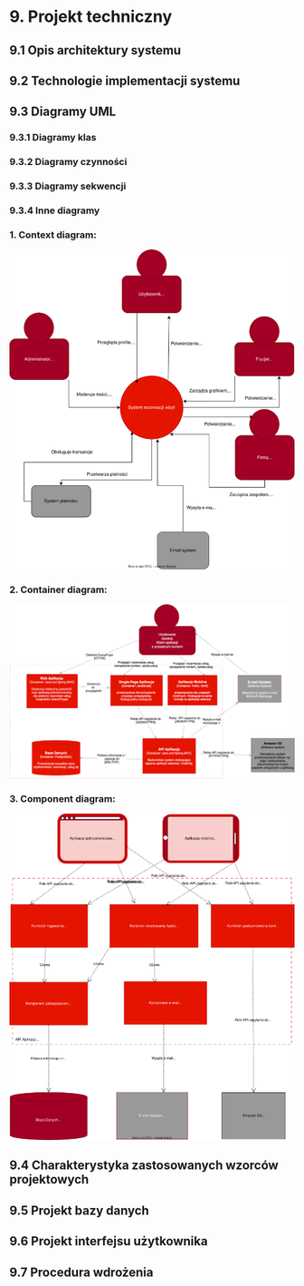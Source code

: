 # 9. Projekt techniczny

## 9.1	Opis architektury systemu
## 9.2	Technologie implementacji systemu
## 9.3	Diagramy UML
### 9.3.1 Diagramy klas
### 9.3.2 Diagramy czynności
### 9.3.3 Diagramy sekwencji
### 9.3.4 Inne diagramy
### 1. Context diagram:
![ContextDiagram](/Diagramy/ContextDiagram.svg)
### 2. Container diagram:
![ContainerDiagram](/Diagramy/ContainerDiagram.png)
### 3. Component diagram:
![ComponentDiagram](/Diagramy/ComponentDiagram.svg)
## 9.4	Charakterystyka zastosowanych wzorców projektowych
## 9.5	Projekt bazy danych
## 9.6	Projekt interfejsu użytkownika
## 9.7	Procedura wdrożenia